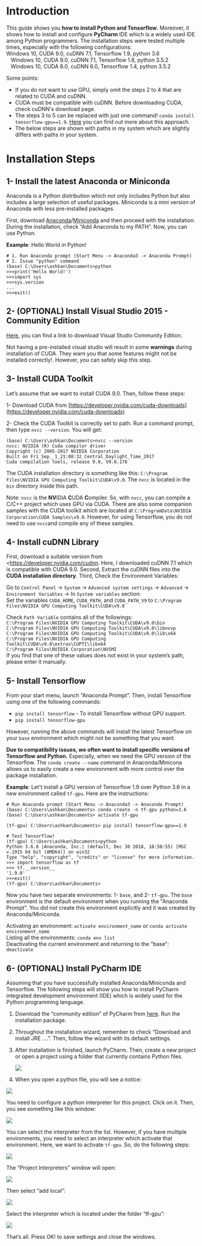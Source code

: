 # Introduction

This guide shows you **how to install Python and Tensorflow**. Moreover, it shows how to install and configure **PyCharm** IDE which is a widely used IDE among Python programmers. The installation steps were tested multiple times, especially with the following configurations:<br>   Windows 10, CUDA 9.0, cuDNN 7.1, Tensorflow 1.9, python 3.6<br>&nbsp;&nbsp;&nbsp;Windows 10, CUDA 9.0, cuDNN 7.1, Tensorflow 1.8, python 3.5.2<br>
&nbsp;&nbsp;&nbsp;Windows 10, CUDA 8.0, cuDNN 6.0, Tensorflow 1.4, python 3.5.2<br>

Some points:<br>

- If you do not want to use GPU, simply omit the steps 2 to 4 that are related to CUDA and cuDNN.
- CUDA must be compatible with cuDNN. Before downloading CUDA, check cuDNN's download page.
- The steps 3 to 5 can be replaced with just one command! `conda install tensorflow-gpu==1.9`. [Here](<https://towardsdatascience.com/tensorflow-gpu-installation-made-easy-use-conda-instead-of-pip-52e5249374bc>) you can find out more about this approach.
- The below steps are shown with paths in my system which are slightly differs with paths in your system.


# Installation Steps

## 1- Install the latest Anaconda or Miniconda

Anaconda is a Python distribution which not only includes Python but also includes a large selection of useful packages. Miniconda is a mini version of Anaconda with less pre-installed packages.

First, download [Anaconda](https://www.anaconda.com/distribution/)/[Miniconda](https://docs.conda.io/en/latest/miniconda.html) and then proceed with the installation. During the installation, check “Add Anaconda to my PATH”. Now, you can use Python.

**Example**: Hello World in Python!

```
# 1. Run Anaconda prompt (Start Menu -> Anaconda3 -> Anaconda Prompt)
# 2. Issue "python" command
(base) C:\Users\ashkan\Documents>python
>>>print('Hello World!')
>>>import sys
>>>sys.version
...
>>>exit()
```

## 2- (OPTIONAL) Install Visual Studio 2015 - Community Edition

[Here](https://stackoverflow.com/questions/44290672/how-to-download-visual-studio-community-edition-2015-not-2017), you can find a link to download Visual Studio Community Edition.

Not having a pre-installed visual studio will result in some **warnings** during installation of CUDA. They warn you that some features might not be installed correctly!. However, you can safely skip this step.

## 3- Install CUDA Toolkit

Let’s assume that we want to install CUDA 9.0. Then, follow these steps:

1- Download CUDA from [https://developer.nvidia.com/cuda-downloads](https://developer.nvidia.com/cuda-downloads)

2- Check the CUDA Toolkit is correctly set to path. Run a command prompt, then type `nvcc --version`. You will get:

```
(base) C:\Users\ashkan\Documents>nvcc --version
nvcc: NVIDIA (R) Cuda compiler driver
Copyright (c) 2005-2017 NVIDIA Corporation
Built on Fri_Sep__1_21:08:32_Central_Daylight_Time_2017
Cuda compilation tools, release 9.0, V9.0.176
```

The CUDA installation directory is something like this: `C:\Program Files\NVIDIA GPU Computing Toolkit\CUDA\v9.0`. The `nvcc` is located in the `bin` directory inside this path. 

Note: `nvcc` is the **NV**IDIA **C**UDA **C**ompiler. So, with `nvcc`, you can compile a C/C++ project which uses GPU via CUDA. There are also some companion samples with the CUDA toolkit which are located at `C:\ProgramData\NVIDIA Corporation\CUDA Samples\v9.0`. However, for using Tensorflow, you do not need to use `nvcc`and compile any of these samples.

## 4- Install cuDNN Library

First, download a suitable version from <https://developer.nvidia.com/cudnn. Here, I downloaded cuDNN 7.1 which is compatible with CUDA 9.0. Second, Extract the cuDNN files into the **CUDA installation directory**. Third, Check the Environment Variables: 

Go to `Control Panel` -> `System` -> `Advanced system settings` -> `Advanced` -> `Environment Variables` -> In  `System variables` section:<br> Set the variables `CUDA_HOME`, `CUDA_PATH`, and `CUDA_PATH_V9` to `C:\Program Files\NVIDIA GPU Computing Toolkit\CUDA\v9.0`

Check `Path Variable` contains all of the followings:<br>`C:\Program Files\NVIDIA GPU Computing Toolkit\CUDA\v9.0\bin`<br>`C:\Program Files\NVIDIA GPU Computing Toolkit\CUDA\v9.0\libnvvp`<br>`C:\Program Files\NVIDIA GPU Computing Toolkit\CUDA\v9.0\lib\x64`<br>`C:\Program Files\NVIDIA GPU Computing Toolkit\CUDA\v9.0\extras\CUPTI\libx64`<br>`C:\Program Files\NVIDIA Corporation\NVSMI`<br>If you find that one of these values does not exist in your system’s path, please enter it manually.

## 5- Install Tensorflow

From your start menu, launch “Anaconda Prompt”. Then, install Tensorflow using one of the following commands:

- `pip install tensorflow` -  To install Tensorflow without GPU support.
- `pip install tensorflow-gpu`

However, running the above commands will install the latest Tensorflow on your `base` environment which might not be something that you want. 

**Due to compatibility issues, we often want to install specific versions of Tensorflow and Python.** Especially, when we need the GPU version of the Tensorflow. The `conda create --name` command in Anaconda/Minicona allows us to easily create a new environment with more control over the package installation.

**Example**: Let't install a GPU version of Tensorflow 1.9 over Python 3.6 in a new environment called `tf-gpu`. Here are the instructions:

```shell
# Run Anaconda prompt (Start Menu -> Anaconda3 -> Anaconda Prompt)
(base) C:\Users\ashkan\Documents> conda create -n tf-gpu python=3.6
(base) C:\Users\ashkan\Documents> activate tf-gpu

(tf-gpu) C:\Users\ashkan\Documents> pip install tensorflow-gpu==1.9

# Test Tensorflow!
(tf-gpu) C:\Users\ashkan\Documents>python
Python 3.6.8 |Anaconda, Inc.| (default, Dec 30 2018, 18:50:55) [MSC v.1915 64 bit (AMD64)] on win32
Type "help", "copyright", "credits" or "license" for more information.
>>> import tensorflow as tf
>>> tf.__version__
'1.9.0'
>>>exit()
(tf-gpu) C:\Users\ashkan\Documents>
```

Now you have two separate environments: 1- `base`, and 2- `tf-gpu`. The `base` environment is the default environment when you running the "Anaconda Prompt". You did not create this environment explicitly and it was created by Anaconda/Miniconda. 

Activating an environment: `activate environment_name` or `conda activate environment_name` <br>Listing all the environments:  `conda env list`<br>Deactivating the current environment and returning to the "base": `deactivate`

## 6- (OPTIONAL) Install PyCharm IDE

Assuming that you have successfully installed Anaconda/Miniconda and Tensorflow. The following steps will show you  how to install PyCharm integrated development environment (IDE) which is widely used for the Python programming language.

1. Download the “community edition” of PyCharm from [here](https://www.jetbrains.com/pycharm/download/#section=windows). Run the installation package.

2. Throughout the installation wizard, remember to check “Download and install JRE ….”. Then, follow the
   wizard with its default settings.

3. After installation is finished, launch PyCharm. Then, create a new project or open a project using a
   folder that currently contains Python files.

   ![](./pycharm-1.png)

4. When you open a python file, you will see a notice:

![](./pycharm-2.png)

You need to configure a python interpreter for this project. Click on it. Then, you see something like this window:

![](./pycharm-3.png)

You can select the interpreter from the list. However, if you have multiple environments, you need
to select an interpreter which activate that environment. Here, we want to activate  `tf-gpu`. So, do the following steps:

![](./pycharm-4.png)

The “Project Interpreters” window will open:

![](./pycharm-5.png)

Then select “add local”:

![](./pycharm-6.png)

Select the interpreter which is located under the folder “tf-gpu”:

![](./pycharm-7.png)

That’s all. Press OK! to save settings and close the windows.